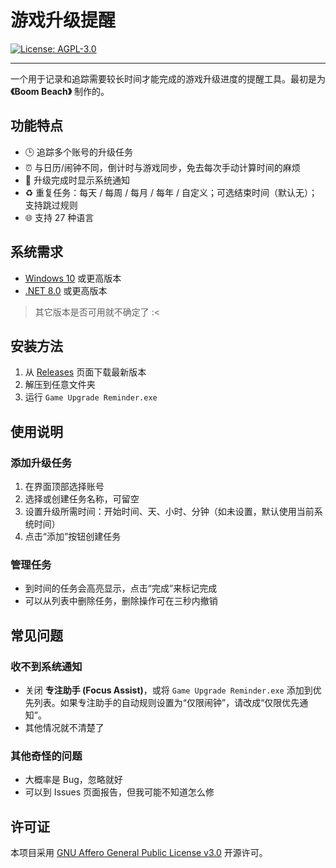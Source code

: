 ﻿# 游戏升级提醒

[![License: AGPL-3.0](https://img.shields.io/badge/License-AGPL--3.0-blue.svg)](https://opensource.org/licenses/AGPL-3.0)

---

一个用于记录和追踪需要较长时间才能完成的游戏升级进度的提醒工具。最初是为 **《Boom Beach》** 制作的。

## 功能特点

- 🕒 追踪多个账号的升级任务
- ⏰ 与日历/闹钟不同，倒计时与游戏同步，免去每次手动计算时间的麻烦
- 🔔 升级完成时显示系统通知
- ♻️ 重复任务：每天 / 每周 / 每月 / 每年 / 自定义；可选结束时间（默认无）；支持跳过规则
- 🌐 支持 27 种语言

## 系统需求

- [Windows 10](https://www.microsoft.com/en-ca/software-download/windows10) 或更高版本
- [.NET 8.0](https://dotnet.microsoft.com/en-us/download/dotnet/8.0) 或更高版本

> 其它版本是否可用就不确定了 :<

## 安装方法

1. 从 [Releases](https://github.com/YuanXiQWQ/Game-Upgrade-Reminder/releases) 页面下载最新版本
2. 解压到任意文件夹
3. 运行 `Game Upgrade Reminder.exe`

## 使用说明

### 添加升级任务

1. 在界面顶部选择账号
2. 选择或创建任务名称，可留空
3. 设置升级所需时间：开始时间、天、小时、分钟（如未设置，默认使用当前系统时间）
4. 点击“添加”按钮创建任务

### 管理任务

- 到时间的任务会高亮显示，点击“完成”来标记完成
- 可以从列表中删除任务，删除操作可在三秒内撤销

## 常见问题

### 收不到系统通知

- 关闭 **专注助手 (Focus Assist)**，或将 `Game Upgrade Reminder.exe` 添加到优先列表。如果专注助手的自动规则设置为“仅限闹钟”，请改成“仅限优先通知”。
- 其他情况就不清楚了

### 其他奇怪的问题

- 大概率是 Bug，忽略就好
- 可以到 Issues 页面报告，但我可能不知道怎么修

## 许可证

本项目采用 [GNU Affero General Public License v3.0](../LICENSE) 开源许可。